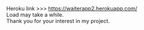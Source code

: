 Heroku link >>> https://waiterapp2.herokuapp.com/ \
Load may take a while. \
Thank you for your interest in my project. 

